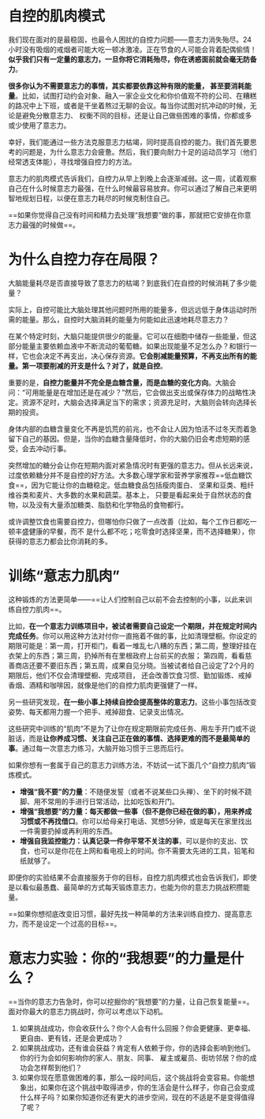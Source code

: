 # 自控的肌肉模式

我们现在面对的是最稳固，也最令人困扰的自控力问题——意志力消失殆尽。24小时没有吸烟的戒烟者可能大吃一顿冰激凌。正在节食的人可能会背着配偶偷情！**似乎我们只有一定量的意志力，一旦你将它消耗殆尽，你在诱惑面前就会毫无防备力**。

**很多你认为不需要意志力的事情，其实都要依靠这种有限的能量， 甚至要消耗能量**。比如，试图打动约会对象、融入一家企业文化和你价值观不符的公司、在糟糕的路况中上下班，或者是干坐着熬过无聊的会议。每当你试图对抗冲动的时候，无论是避免分散意志力、 权衡不同的目标，还是让自己做些困难的事情，你都或多或少使用了意志力。

幸好，我们能通过一些方法克服意志力枯竭，同时提高自控的能力。我们首先要思考的问题是，为什么意志力会疲惫。然后，我们要向耐力十足的运动员学习（他们经常透支体能），寻找增强自控力的方法。



意志力的肌肉模式告诉我们，自控力从早上到晚上会逐渐减弱。这一周，试着观察自己在什么时候意志力最强，在什么时候最容易放弃。你可以通过了解自己来更明智地规划日程，以便在意志力耗尽的时候克制住自己。

==如果你觉得自己没有时间和精力去处理“我想要”做的事，那就把它安排在你意志力最强的时候做==。



# 为什么自控力存在局限？

大脑能量耗尽是否直接导致了意志力的枯竭？到底我们在自控的时候消耗了多少能量？

实际上，自控可能比大脑处理其他问题时所用的能量多，但远远低于身体运动时所需的能量。那么，自控时大脑消耗的能量为何能如此迅速地耗尽意志力？



在某个特定时刻，大脑只能提供很少的能量。它可以在细胞中储存一些能量，但这部分能量主要依赖血液中不断流动的葡萄糖。如果出现能量不足怎么办？和银行一样，它也会决定不再支出，决心保存资源。**它会削减能量预算，不再支出所有的能量。第一项要削减的开支是什么？对了，就是自控**。

重要的是，**自控力能量并不完全是血糖含量，而是血糖的变化方向**。大脑会问：“可用能量是在增加还是在减少？”然后，它会做出支出或保存体力的战略性决定。资源不足时，大脑会选择满足当下的需求；资源充足时，大脑则会转向选择长期的投资。

身体内部的血糖含量变化不再是饥荒的前兆，也不会让人因为怕活不过冬天而着急留下自己的基因。但是，当你的血糖含量降低时，你的大脑仍旧会考虑短期的感受，会去冲动行事。



突然增加的糖分会让你在短期内面对紧急情况时有更强的意志力。但从长远来说，过度依赖糖分并不是自控的好方法。大多数心理学家和营养学家推荐==低血糖饮食==，因为它能让你的血糖稳定。低血糖食品包括瘦肉蛋白、 坚果和豆类、粗纤维谷类和麦片、大多数的水果和蔬菜。基本上， 只要是看起来处于自然状态的食物，以及没有大量添加糖类、脂肪和化学物品的食物都行。

或许调整饮食也需要自控力，但哪怕你只做了一点改善（比如，每个工作日都吃一顿丰盛健康的早餐，而不 是什么都不吃；吃零食时选择坚果，而不选择糖果），你获得的意志力都会比你消耗的多。



# 训练“意志力肌肉”

这种锻炼的方法更简单——==让人们控制自己以前不会去控制的小事，以此来训练自控力肌肉==。

比如，**在一个意志力训练项目中，被试者需要自己设定一个期限，并在规定时间内完成任务**。你可以用这种方法对付你一直拖着不做的事，比如清理壁橱。你设定的期限可能是：第一周，打开柜门，看着一堆乱七八糟的东西；第二周，整理好挂在衣架上的东西；第三周，扔掉所有在里根政府上台前买的衣服； 第四周，看看慈善商店还要不要旧东西；第五周，成果自见分晓。当被试者给自己设定了2个月的期限后，他们不仅会清理壁橱、完成项目， 还会改善饮食习惯、勤加锻炼、戒掉香烟、酒精和咖啡因，就像是他们的自控力肌肉更强健了一样。

另一些研究发现，**在一些小事上持续自控会提高整体的意志力**。这些小事包括改变姿势、每天都用力握一个把手、戒掉甜食、记录支出情况。

这些研究中训练的“肌肉”不是为了让你在规定期限前完成任务、用左手开门或不说脏话，而是**让你养成习惯、关注自己正在做的事情、选择更难的而不是最简单的事**。通过每一次意志力练习，大脑开始习惯于三思而后行。



如果你想有一套属于自己的意志力训练方法，不妨试一试下面几个“自控力肌肉”锻炼模式。

- **增强“我不要”的力量**：不随便发誓（或者不说某些口头禅）、坐下的时候不跷脚、用不常用的手进行日常活动，比如吃饭和开门。 
- **增强“我想要”的力量：每天都做一些事（但不是你已经在做的事），用来养成习惯或不再找借口**。你可以给母亲打电话、冥想5分钟，或是每天在家里找出一件需要扔掉或再利用的东西。 
- **增强自我监控能力：认真记录一件你平常不关注的事**，可以是你的支出、饮食，也可以是你花在上网和看电视上的时间。你不需要太先进的工具，铅笔和纸就够了。

即便你的实验结果不会直接服务于你的目标，自控力肌肉模式也会告诉我们，即使是以看似最愚蠢、最简单的方式每天锻炼意志力，也能为你的意志力挑战积攒能量。

==如果你想彻底改变旧习惯，最好先找一种简单的方法来训练自控力、提高意志力，而不是设定一个过高的目标==。



# 意志力实验：你的“我想要”的力量是什么？

==当你的意志力告急时，你可以挖掘你的“我想要”的力量，让自己恢复能量==。面对你最大的意志力挑战时，你可以考虑以下动机。

1. 如果挑战成功，你会收获什么？你个人会有什么回报？你会更健康、更幸福、更自由、更有钱，还是会更成功？
2. 如果挑战成功，还有谁会获益？肯定有人依赖于你，你的选择会影响到他们。你的行为会如何影响你的家人、朋友、同事、 雇主或雇员、街坊邻居？你的成功会怎样帮到他们？
3. 如果你现在愿意做困难的事，那么一段时间后，这个挑战将会变容易。你能想象出，如果你在这个挑战中取得进步，你的生活会是什么样子，你自己会变成什么样子吗？如果你知道你还有更大的进步空间，现在的不适是不是变得值得了呢？